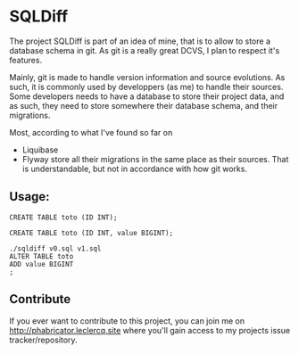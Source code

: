 SQLDiff
=======

The project SQLDiff is part of an idea of mine, that is to allow to store
a database schema in git.
As git is a really great DCVS, I plan to respect it's features.

Mainly, git is made to handle version information and source evolutions.
As such, it is commonly used by developpers (as me) to handle their sources.
Some developers needs to have a database to store their project data, and as
such, they need to store somewhere their database schema, and their migrations.

Most, according to what I've found so far on
* Liquibase
* Flyway
store all their migrations in the same place as their sources.
That is understandable, but not in accordance with how git works.

Usage:
------

```lang=SQL, name=v0.sql
CREATE TABLE toto (ID INT);
```

```lang=SQL, name=v1.sql
CREATE TABLE toto (ID INT, value BIGINT);
```

```lang=sh
./sqldiff v0.sql v1.sql
ALTER TABLE toto
ADD value BIGINT
;
```

Contribute
----------

If you ever want to contribute to this project, you can join me on http://phabricator.leclercq.site where
you'll gain access to my projects issue tracker/repository.
